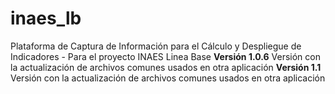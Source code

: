 # inaes_lb
Plataforma de Captura de Información para el Cálculo y Despliegue de Indicadores - Para el proyecto INAES Linea Base
**Versión 1.0.6**
Versión con la actualización de archivos comunes usados en otra aplicación
**Versión 1.1**
Versión con la actualización de archivos comunes usados en otra aplicación
